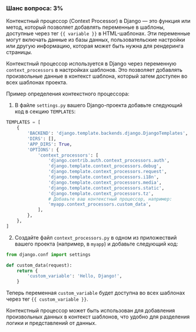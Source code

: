 ### Шанс вопроса: 3%

Контекстный процессор (Context Processor) в Django — это функция или метод, который позволяет добавлять переменные в шаблоны, доступные через тег `{{ variable }}` в HTML-шаблонах. Эти переменные могут включать данные из базы данных, пользовательские настройки или другую информацию, которая может быть нужна для рендеринга страницы.

Контекстный процессор используется в Django через переменную `context_processors` в настройках шаблонов. Это позволяет добавлять произвольные данные в контекст шаблона, который затем доступен во всех шаблонах проекта.

Пример определения контекстного процессора:

1. В файле `settings.py` вашего Django-проекта добавьте следующий код в секцию `TEMPLATES`:

```python
TEMPLATES = [
    {
        'BACKEND': 'django.template.backends.django.DjangoTemplates',
        'DIRS': [],
        'APP_DIRS': True,
        'OPTIONS': {
            'context_processors': [
                'django.contrib.auth.context_processors.auth',
                'django.template.context_processors.debug',
                'django.template.context_processors.request',
                'django.template.context_processors.i18n',
                'django.template.context_processors.media',
                'django.template.context_processors.static',
                'django.template.context_processors.tz',
                # Добавьте ваш контекстный процессор, например:
                'myapp.context_processors.custom_data',
            ],
        },
    },
]
```

2. Создайте файл `context_processors.py` в одном из приложествий вашего проекта (например, в `myapp`) и добавьте следующий код:

```python
from django.conf import settings

def custom_data(request):
    return {
        'custom_variable': 'Hello, Django!',
    }
```

Теперь переменная `custom_variable` будет доступна во всех шаблонах через тег `{{ custom_variable }}`.

Контекстный процессор может быть использован для добавления произвольных данных в контекст шаблонов, что удобно для разделения логики и представлений от данных.